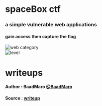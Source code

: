 # spaceBox ctf

### a simple vulnerable web applications
#### gain access then capture the flag
![web category](https://img.shields.io/badge/category-WEB-blueviolet.svg)   
![level](https://img.shields.io/badge/level-Medium-blue.svg)

# writeups

#### Author : BaadMaro [@BaadMaro](https://github.com/BaadMaro)
#### Source : [writeup](https://github.com/BaadMaro/CTF/tree/main/Challenges/WEB/spaceBox)
